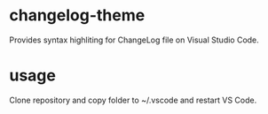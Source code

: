 changelog-theme
======================

Provides syntax highliting for ChangeLog file on Visual Studio Code.

# usage

Clone repository and copy folder to ~/.vscode and restart VS Code.
